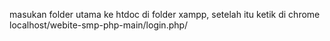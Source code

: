 masukan folder utama ke htdoc di folder xampp, setelah itu ketik di chrome localhost/webite-smp-php-main/login.php/
